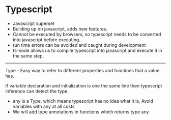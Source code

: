 # Typescript

- Javascript superset
- Building up on javascript, adds new features.
- Cannot be executed by browsers, so typescript needs to be converted into javascript before executing.
- run time errors can be avoided and caught during development
- ts-node allows us to compile typescript into javascript and execute it in the same step.
---
Type - Easy way to refer to different properties and functions that a value has.

If variable declaration and initialization is one the same line then typescript inference can detect the type.

- any is a Type, which means typescript has no idea what it is, Avoid variables with any at all costs
- We will add type annotations in functions which returns type any
<!--stackedit_data:
eyJoaXN0b3J5IjpbMTYzMjMyOTYyNywxNDMyMzkyOTU5LC0xMT
Q2MjM5MTE0LC0xNTY3NTEwNjYwLC0yMDgzMDgwMjAwLDE0Njc2
MDAwNDYsNTY2NTE4NTAyLDExMjg4NTQyNDZdfQ==
-->